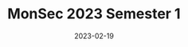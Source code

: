 ---
title: MonSec 2023 Semester 1
date: 2023-02-19
showDateUpdated: false
tags: [MonSec]
externalUrl: https://monsec.io/posts/2023s1/
_build: {render: link}
xml: false
---